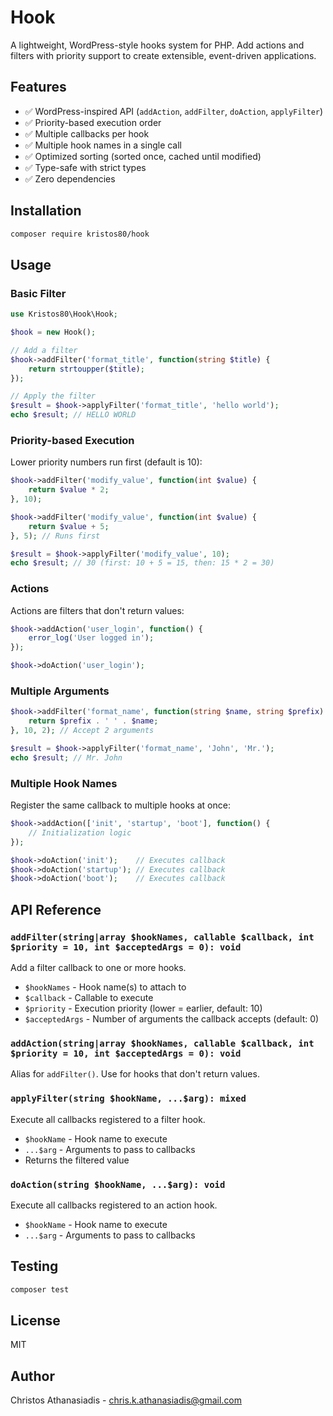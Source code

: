# Hook

A lightweight, WordPress-style hooks system for PHP. Add actions and filters with priority support to create extensible,
event-driven applications.

## Features

- ✅ WordPress-inspired API (`addAction`, `addFilter`, `doAction`, `applyFilter`)
- ✅ Priority-based execution order
- ✅ Multiple callbacks per hook
- ✅ Multiple hook names in a single call
- ✅ Optimized sorting (sorted once, cached until modified)
- ✅ Type-safe with strict types
- ✅ Zero dependencies

## Installation

```bash
composer require kristos80/hook
```

## Usage

### Basic Filter

```php
use Kristos80\Hook\Hook;

$hook = new Hook();

// Add a filter
$hook->addFilter('format_title', function(string $title) {
    return strtoupper($title);
});

// Apply the filter
$result = $hook->applyFilter('format_title', 'hello world');
echo $result; // HELLO WORLD
```

### Priority-based Execution

Lower priority numbers run first (default is 10):

```php
$hook->addFilter('modify_value', function(int $value) {
    return $value * 2;
}, 10);

$hook->addFilter('modify_value', function(int $value) {
    return $value + 5;
}, 5); // Runs first

$result = $hook->applyFilter('modify_value', 10);
echo $result; // 30 (first: 10 + 5 = 15, then: 15 * 2 = 30)
```

### Actions

Actions are filters that don't return values:

```php
$hook->addAction('user_login', function() {
    error_log('User logged in');
});

$hook->doAction('user_login');
```

### Multiple Arguments

```php
$hook->addFilter('format_name', function(string $name, string $prefix) {
    return $prefix . ' ' . $name;
}, 10, 2); // Accept 2 arguments

$result = $hook->applyFilter('format_name', 'John', 'Mr.');
echo $result; // Mr. John
```

### Multiple Hook Names

Register the same callback to multiple hooks at once:

```php
$hook->addAction(['init', 'startup', 'boot'], function() {
    // Initialization logic
});

$hook->doAction('init');    // Executes callback
$hook->doAction('startup'); // Executes callback
$hook->doAction('boot');    // Executes callback
```

## API Reference

### `addFilter(string|array $hookNames, callable $callback, int $priority = 10, int $acceptedArgs = 0): void`

Add a filter callback to one or more hooks.

- `$hookNames` - Hook name(s) to attach to
- `$callback` - Callable to execute
- `$priority` - Execution priority (lower = earlier, default: 10)
- `$acceptedArgs` - Number of arguments the callback accepts (default: 0)

### `addAction(string|array $hookNames, callable $callback, int $priority = 10, int $acceptedArgs = 0): void`

Alias for `addFilter()`. Use for hooks that don't return values.

### `applyFilter(string $hookName, ...$arg): mixed`

Execute all callbacks registered to a filter hook.

- `$hookName` - Hook name to execute
- `...$arg` - Arguments to pass to callbacks
- Returns the filtered value

### `doAction(string $hookName, ...$arg): void`

Execute all callbacks registered to an action hook.

- `$hookName` - Hook name to execute
- `...$arg` - Arguments to pass to callbacks

## Testing

```bash
composer test
```

## License

MIT

## Author

Christos Athanasiadis - [chris.k.athanasiadis@gmail.com](mailto:chris.k.athanasiadis@gmail.com)
